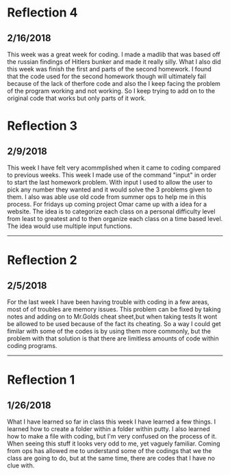 # Reflection 4
## 2/16/2018
This week was a great week for coding. I made a madlib that was based off the russian findings of Hitlers bunker and made it really silly. What I also did this week was finish the first and parts of the second homework. I found that the code used for the second homework though will ultimately fail because of the lack of therfore code and also the I keep facing the problem of the program working and not working. So I keep trying to add on to the original code that works but only parts of it work.



# Reflection 3
## 2/9/2018
This week I have felt very acommplished when it came to coding compared to previous weeks. This week I made use of the command "input" in order to start the last homework problem. With input I used to allow the user to pick any number they wanted and it would solve the 3 problems given to them. I also was able use old code from summer ops to help me in this process. For fridays up coming project Omar came up with a idea for a website. The idea is to categorize each class on a personal difficulty level from least to greatest and to then organize each class on a time based level. The idea would use multiple input functions.  

---

# Reflection 2
## 2/5/2018
For the last week I have been having trouble with coding in a few areas, most of of troubles are memory issues. This problem can be fixed by taking notes and adding on to Mr.Golds cheat sheet,but when taking tests It wont be allowed to be used because of the fact its cheating. So a way I could get fimilar with some of the codes is by using them more commonly, but the problem with that solution is that there are limitless amounts of code within coding programs.

---

# Reflection 1
## 1/26/2018
What I have learned so far in class this week I have learned a few things. I learned how to create a folder within a folder within putty. I also learned how to make a file with coding, but I'm very confused on the process of it. When seeing this stuff it looks very odd to me, yet vaguely familiar. Coming from ops has allowed me to understand some of the codings that we the class are going to do, but at the same time, there are codes that I have no clue with.

